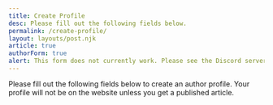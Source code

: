 ```yaml
---
title: Create Profile
desc: Please fill out the following fields below.
permalink: /create-profile/
layout: layouts/post.njk
article: true
authorForm: true
alert: This form does not currently work. Please see the Discord server for more information.
---
```


Please fill out the following fields below to create an author profile. Your profile will not be on the website unless you get a published article.